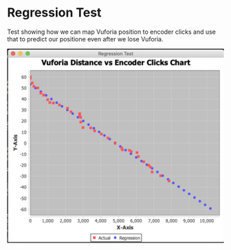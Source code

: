 # Regression Test

Test showing how we can map Vuforia position to encoder clicks and use that to predict our positione even after we lose Vuforia.

![chart](chart.png)
